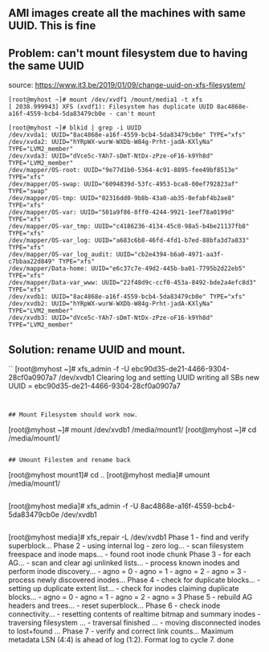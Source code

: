 ## AMI images create all the machines with same UUID. This is fine 
## Problem: can't mount filesystem due to having the same UUID

source: https://www.it3.be/2019/01/09/change-uuid-on-xfs-filesystem/
 

```
[root@myhost ~]# mount /dev/xvdf1 /mount/media1 -t xfs
[ 2038.999943] XFS (xvdf1): Filesystem has duplicate UUID 8ac4868e-a16f-4559-bcb4-5da83479cb0e - can't mount
```

```
[root@myhost ~]# blkid | grep -i UUID
/dev/xvda1: UUID="8ac4868e-a16f-4559-bcb4-5da83479cb0e" TYPE="xfs"
/dev/xvda2: UUID="hYRpWX-wurW-WXDb-W84g-Prht-jadA-KXlyNa" TYPE="LVM2_member"
/dev/xvda3: UUID="dVce5c-YAh7-sDmT-NtDx-zPze-oF16-k9Yh8d" TYPE="LVM2_member"
/dev/mapper/OS-root: UUID="9e77d1b0-5364-4c91-8895-fee49bf8513e" TYPE="xfs"
/dev/mapper/OS-swap: UUID="6094839d-53fc-4953-bca8-00ef792823af" TYPE="swap"
/dev/mapper/OS-tmp: UUID="02316dd0-9b8b-43a0-ab35-0efabf4b2ae8" TYPE="xfs"
/dev/mapper/OS-var: UUID="501a9f86-8ff0-4244-9921-1eef78a0199d" TYPE="xfs"
/dev/mapper/OS-var_tmp: UUID="c4186236-4134-45c0-98a5-b4be21137fb8" TYPE="xfs"
/dev/mapper/OS-var_log: UUID="a683c6b8-46fd-4fd1-b7ed-88bfa3d7a833" TYPE="xfs"
/dev/mapper/OS-var_log_audit: UUID="cb2e4394-b6a0-4971-aa3f-c7bbaa22d849" TYPE="xfs"
/dev/mapper/Data-home: UUID="e6c37c7e-49d2-445b-ba01-7795b2d22eb5" TYPE="xfs"
/dev/mapper/Data-var_www: UUID="22f48d9c-ccf0-453a-8492-bde2a4efc8d3" TYPE="xfs"
/dev/xvdb1: UUID="8ac4868e-a16f-4559-bcb4-5da83479cb0e" TYPE="xfs"
/dev/xvdb2: UUID="hYRpWX-wurW-WXDb-W84g-Prht-jadA-KXlyNa" TYPE="LVM2_member"
/dev/xvdb3: UUID="dVce5c-YAh7-sDmT-NtDx-zPze-oF16-k9Yh8d" TYPE="LVM2_member"
```

## Solution: rename UUID and mount.

``
[root@myhost ~]# xfs_admin -f -U ebc90d35-de21-4466-9304-28cf0a0907a7 /dev/xvdb1
Clearing log and setting UUID
writing all SBs
new UUID = ebc90d35-de21-4466-9304-28cf0a0907a7
```


## Mount Filesystem should work now. 

```
[root@myhost ~]# mount /dev/xvdb1 /media/mount1/
[root@myhost ~]# cd /media/mount1/
```

## Umount Filestem and rename back 

```
[root@myhost mount1]# cd ..
[root@myhost media]# umount /media/mount1/
```

```
[root@myhost media]# xfs_admin -f -U 8ac4868e-a16f-4559-bcb4-5da83479cb0e /dev/xvdb1
```

```
[root@myhost media]# xfs_repair -L /dev/xvdb1
Phase 1 - find and verify superblock...
Phase 2 - using internal log
        - zero log...
        - scan filesystem freespace and inode maps...
        - found root inode chunk
Phase 3 - for each AG...
        - scan and clear agi unlinked lists...
        - process known inodes and perform inode discovery...
        - agno = 0
        - agno = 1
        - agno = 2
        - agno = 3
        - process newly discovered inodes...
Phase 4 - check for duplicate blocks...
        - setting up duplicate extent list...
        - check for inodes claiming duplicate blocks...
        - agno = 0
        - agno = 1
        - agno = 2
        - agno = 3
Phase 5 - rebuild AG headers and trees...
        - reset superblock...
Phase 6 - check inode connectivity...
        - resetting contents of realtime bitmap and summary inodes
        - traversing filesystem ...
        - traversal finished ...
        - moving disconnected inodes to lost+found ...
Phase 7 - verify and correct link counts...
Maximum metadata LSN (4:4) is ahead of log (1:2).
Format log to cycle 7.
done
```